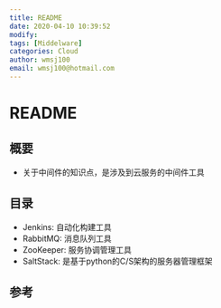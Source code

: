 ```yaml
---
title: README
date: 2020-04-10 10:39:52
modify: 
tags: [Middelware]
categories: Cloud
author: wmsj100
email: wmsj100@hotmail.com
---
```


# README

## 概要

- 关于中间件的知识点，是涉及到云服务的中间件工具

## 目录

- Jenkins: 自动化构建工具
- RabbitMQ: 消息队列工具
- ZooKeeper: 服务协调管理工具
- SaltStack: 是基于python的C/S架构的服务器管理框架

## 参考


